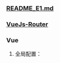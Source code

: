 ### [README_E1.md](https://github.com/luoleiself/summary/blob/master/vueJs/README_E1.md)
### [VueJs-Router](https://github.com/luoleiself/summary/blob/master/vueJs/VueRouter/README.md)
### Vue
  1. 全局配置：
